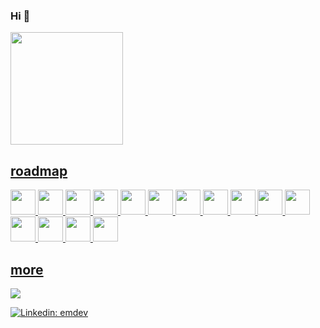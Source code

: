 ### Hi 👋

<div>
  <a href="https://github.com/jokeCloud">
  <img height="180em" src="https://github-readme-stats.vercel.app/api/top-langs/?username=jokeCloud&layout=compact&langs_count=7&theme=github_dark"/>
</div>

## roadmap
<p align="left">
  <img src="https://cdn.jsdelivr.net/gh/devicons/devicon/icons/javascript/javascript-original.svg"  width="40" height="40"/>
  <img src="https://cdn.jsdelivr.net/gh/devicons/devicon/icons/nodejs/nodejs-original.svg"          width="40" height="40"/>
  <img src="https://cdn.jsdelivr.net/gh/devicons/devicon/icons/react/react-original.svg"            width="40" height="40"/>
  <img src="https://icongr.am/devicon/python-original.svg?size=50&color=currentColor" width="40" height="40"/>  
  <img src="https://cdn.jsdelivr.net/gh/devicons/devicon/icons/django/django-plain.svg"             width="40" height="40"/>
  <img src="https://cdn.jsdelivr.net/gh/devicons/devicon/icons/flask/flask-original.svg"            width="40" height="40"/>
  <img src="https://cdn.jsdelivr.net/gh/devicons/devicon/icons/html5/html5-original.svg"            width="40" height="40"/>
  <img src="https://cdn.jsdelivr.net/gh/devicons/devicon/icons/css3/css3-original.svg"              width="40" height="40"/>
  <img src="https://cdn.jsdelivr.net/gh/devicons/devicon/icons/bootstrap/bootstrap-original.svg"    width="40" height="40"/>
  <img src="https://cdn.jsdelivr.net/gh/devicons/devicon/icons/docker/docker-original.svg"          width="40" height="40"/>
  <img src="https://cdn.jsdelivr.net/gh/devicons/devicon/icons/mysql/mysql-original.svg"            width="40" height="40"/>
  <img src="https://cdn.jsdelivr.net/gh/devicons/devicon/icons/postgresql/postgresql-original.svg"  width="40" height="40"/>
  <img src="https://cdn.jsdelivr.net/gh/devicons/devicon/icons/linux/linux-original.svg"            width="40" height="40"/>
  <img src="https://cdn.jsdelivr.net/gh/devicons/devicon/icons/debian/debian-original.svg"          width="40" height="40"/>
  <img src="https://cdn.jsdelivr.net/gh/devicons/devicon/icons/ubuntu/ubuntu-plain.svg"             width="40" height="40"/>
</p>
  
  ## more
 
<div> 
  <a href="https://www.youtube.com/channel/UCVcVVbpjauEo6PQYEjdb5QQ" target="_blank"><img src="https://img.shields.io/badge/digitalfenix-323232?style=for-the-badge&logo=youtube&logoColor=black" target="_blank"></a>
</div>
  
[![Linkedin: emdev](https://img.shields.io/badge/-emdev-blue?style=flat-square&logo=Linkedin&logoColor=white&link=https://www.linkedin.com/in/emerson-medalha/)](https://www.linkedin.com/in/emerson-medalha/)  


